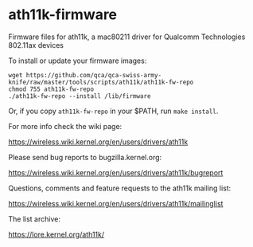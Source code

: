 # ath11k-firmware

Firmware files for ath11k, a mac80211 driver for Qualcomm Technologies
802.11ax devices

To install or update your firmware images:

```
wget https://github.com/qca/qca-swiss-army-knife/raw/master/tools/scripts/ath11k/ath11k-fw-repo
chmod 755 ath11k-fw-repo
./ath11k-fw-repo --install /lib/firmware
```

Or, if you copy `ath11k-fw-repo` in your $PATH, run `make install`.

For more info check the wiki page:

https://wireless.wiki.kernel.org/en/users/drivers/ath11k

Please send bug reports to bugzilla.kernel.org:

https://wireless.wiki.kernel.org/en/users/drivers/ath11k/bugreport

Questions, comments and feature requests to the ath11k mailing list:

https://wireless.wiki.kernel.org/en/users/drivers/ath11k/mailinglist

The list archive:

https://lore.kernel.org/ath11k/
